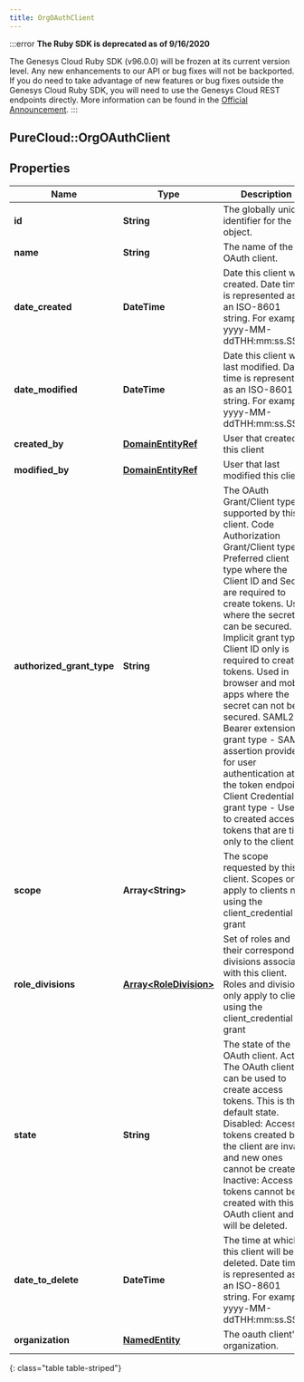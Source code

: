 ```yaml
---
title: OrgOAuthClient
---
```


:::error
**The Ruby SDK is deprecated as of 9/16/2020**

The Genesys Cloud Ruby SDK (v96.0.0) will be frozen at its current version level. Any new enhancements to our API or bug fixes will not be backported. If you do need to take advantage of new features or bug fixes outside the Genesys Cloud Ruby SDK, you will need to use the Genesys Cloud REST endpoints directly. More information can be found in the [Official Announcement](https://developer.mypurecloud.com/forum/t/announcement-genesys-cloud-ruby-sdk-end-of-life/8850).
:::


## PureCloud::OrgOAuthClient

## Properties

|Name | Type | Description | Notes|
|------------ | ------------- | ------------- | -------------|
| **id** | **String** | The globally unique identifier for the object. | [optional] |
| **name** | **String** | The name of the OAuth client. | |
| **date_created** | **DateTime** | Date this client was created. Date time is represented as an ISO-8601 string. For example: yyyy-MM-ddTHH:mm:ss.SSSZ | [optional] |
| **date_modified** | **DateTime** | Date this client was last modified. Date time is represented as an ISO-8601 string. For example: yyyy-MM-ddTHH:mm:ss.SSSZ | [optional] |
| **created_by** | [**DomainEntityRef**](DomainEntityRef.html) | User that created this client | [optional] |
| **modified_by** | [**DomainEntityRef**](DomainEntityRef.html) | User that last modified this client | [optional] |
| **authorized_grant_type** | **String** | The OAuth Grant/Client type supported by this client. Code Authorization Grant/Client type - Preferred client type where the Client ID and Secret are required to create tokens. Used where the secret can be secured. Implicit grant type - Client ID only is required to create tokens. Used in browser and mobile apps where the secret can not be secured. SAML2-Bearer extension grant type - SAML2 assertion provider for user authentication at the token endpoint. Client Credential grant type - Used to created access tokens that are tied only to the client.  | |
| **scope** | **Array&lt;String&gt;** | The scope requested by this client. Scopes only apply to clients not using the client_credential grant | [optional] |
| **role_divisions** | [**Array&lt;RoleDivision&gt;**](RoleDivision.html) | Set of roles and their corresponding divisions associated with this client. Roles and divisions only apply to clients using the client_credential grant | [optional] |
| **state** | **String** | The state of the OAuth client. Active: The OAuth client can be used to create access tokens. This is the default state. Disabled: Access tokens created by the client are invalid and new ones cannot be created. Inactive: Access tokens cannot be created with this OAuth client and it will be deleted. | [optional] |
| **date_to_delete** | **DateTime** | The time at which this client will be deleted. Date time is represented as an ISO-8601 string. For example: yyyy-MM-ddTHH:mm:ss.SSSZ | [optional] |
| **organization** | [**NamedEntity**](NamedEntity.html) | The  oauth client&#39;s organization. | [optional] |
{: class="table table-striped"}


